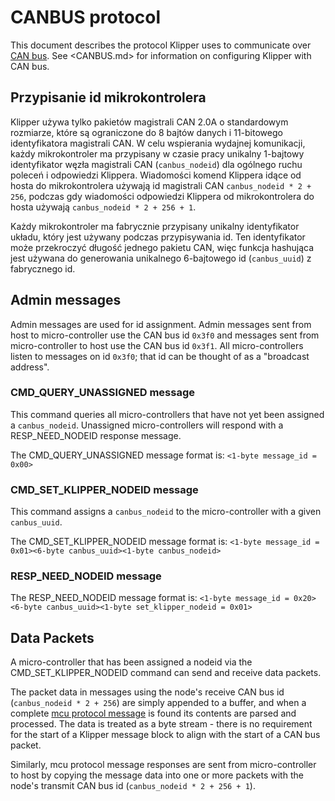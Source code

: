 # CANBUS protocol

This document describes the protocol Klipper uses to communicate over [CAN bus](https://en.wikipedia.org/wiki/CAN_bus). See <CANBUS.md> for information on configuring Klipper with CAN bus.

## Przypisanie id mikrokontrolera

Klipper używa tylko pakietów magistrali CAN 2.0A o standardowym rozmiarze, które są ograniczone do 8 bajtów danych i 11-bitowego identyfikatora magistrali CAN. W celu wspierania wydajnej komunikacji, każdy mikrokontroler ma przypisany w czasie pracy unikalny 1-bajtowy identyfikator węzła magistrali CAN (`canbus_nodeid`) dla ogólnego ruchu poleceń i odpowiedzi Klippera. Wiadomości komend Klippera idące od hosta do mikrokontrolera używają id magistrali CAN `canbus_nodeid * 2 + 256`, podczas gdy wiadomości odpowiedzi Klippera od mikrokontrolera do hosta używają `canbus_nodeid * 2 + 256 + 1`.

Każdy mikrokontroler ma fabrycznie przypisany unikalny identyfikator układu, który jest używany podczas przypisywania id. Ten identyfikator może przekroczyć długość jednego pakietu CAN, więc funkcja hashująca jest używana do generowania unikalnego 6-bajtowego id (`canbus_uuid`) z fabrycznego id.

## Admin messages

Admin messages are used for id assignment. Admin messages sent from host to micro-controller use the CAN bus id `0x3f0` and messages sent from micro-controller to host use the CAN bus id `0x3f1`. All micro-controllers listen to messages on id `0x3f0`; that id can be thought of as a "broadcast address".

### CMD_QUERY_UNASSIGNED message

This command queries all micro-controllers that have not yet been assigned a `canbus_nodeid`. Unassigned micro-controllers will respond with a RESP_NEED_NODEID response message.

The CMD_QUERY_UNASSIGNED message format is: `<1-byte message_id = 0x00>`

### CMD_SET_KLIPPER_NODEID message

This command assigns a `canbus_nodeid` to the micro-controller with a given `canbus_uuid`.

The CMD_SET_KLIPPER_NODEID message format is: `<1-byte message_id = 0x01><6-byte canbus_uuid><1-byte canbus_nodeid>`

### RESP_NEED_NODEID message

The RESP_NEED_NODEID message format is: `<1-byte message_id = 0x20><6-byte canbus_uuid><1-byte set_klipper_nodeid = 0x01>`

## Data Packets

A micro-controller that has been assigned a nodeid via the CMD_SET_KLIPPER_NODEID command can send and receive data packets.

The packet data in messages using the node's receive CAN bus id (`canbus_nodeid * 2 + 256`) are simply appended to a buffer, and when a complete [mcu protocol message](Protocol.md) is found its contents are parsed and processed. The data is treated as a byte stream - there is no requirement for the start of a Klipper message block to align with the start of a CAN bus packet.

Similarly, mcu protocol message responses are sent from micro-controller to host by copying the message data into one or more packets with the node's transmit CAN bus id (`canbus_nodeid * 2 + 256 + 1`).
